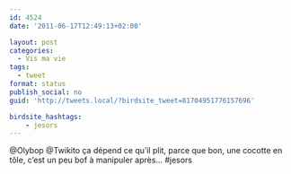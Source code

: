 ```yaml
---
id: 4524
date: '2011-06-17T12:49:13+02:00'

layout: post
categories:
  - Vis ma vie
tags:
  - tweet
format: status
publish_social: no
guid: 'http://tweets.local/?birdsite_tweet=81704951776157696'

birdsite_hashtags:
    - jesors
---
```


@Olybop @Twikito ça dépend ce qu’il plit, parce que bon, une cocotte en tôle, c’est un peu bof à manipuler après… #jesors